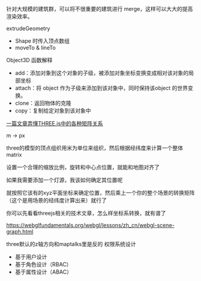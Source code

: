 针对大规模的建筑群，可以将不很重要的建筑进行 merge，这样可以大大的提高渲染效率。

extrudeGeometry
* Shape 时传入顶点数组
* moveTo & lineTo

Object3D 函数解释
* add：添加对象到这个对象的子级，被添加对象坐标变换变成相对该对象的局部坐标
* attach：将 object 作为子级来添加到该对象中，同时保持该object 的世界变换。
* clone：返回物体的克隆
* copy：复制给定对象到该对象中

[一篇文章弄懂THREE.js中的各种矩阵关系](https://juejin.im/post/5a0872d4f265da43062a4156)

m -> px

three的模型的顶点组织用米为单位来组织，然后根据经纬度来计算一个整体matrix

设置一个合理的缩放比例，旋转和中心点位置，就能和地图对齐了

如果我需要添加一个灯源，我该如何确定其位置呢

就按照它该有的xyz平面坐标来确定位置，然后乘上一个你的整个场景的转换矩阵（这个是用场景的经纬度计算出来）就行了

你可以先看看threejs相关的技术文章，怎么样坐标系转换，就有谱了

https://webglfundamentals.org/webgl/lessons/zh_cn/webgl-scene-graph.html

three默认的z轴方向和maptalks里是反的
权限系统设计
* 基于用户设计
* 基于角色设计（RBAC）
* 基于属性设计（ABAC）
